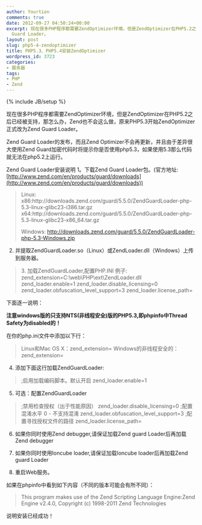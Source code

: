 ```yaml
---
author: Yourtion
comments: true
date: 2012-09-27 04:50:24+00:00
excerpt: 现在很多PHP程序都需要ZendOptimizer环境，但是ZendOptimizer在PHP5.2之后已经被支持，那怎么办，Zend也不会这么做，原来PHP5.3开始ZendOptimizer正式改为Zend
  Guard Loader。
layout: post
slug: php5-4-zendoptimizer
title: PHP5.3、PHP5.4安装ZendOptimizer
wordpress_id: 3723
categories:
- 服务器
tags:
- PHP
- Zend
---
```

{% include JB/setup %}

现在很多PHP程序都需要ZendOptimizer环境，但是ZendOptimizer在PHP5.2之后已经被支持，那怎么办，Zend也不会这么做，原来PHP5.3开始ZendOptimizer正式改为Zend Guard Loader。

Zend Guard Loader的发布，而且Zend Optimizer不会再更新，并且由于差异很大使用Zend Guard加密代码时将提示你是否使用php5.3，如果使用5.3那么代码就无法在php5.2上运行。

Zend Guard Loader安装说明
1。下载Zend Guard Loader包。(官方地址:[http://www.zend.com/en/products/guard/downloads](http://www.zend.com/en/products/guard/downloads))


<blockquote>Linux:
x86:http://downloads.zend.com/guard/5.5.0/ZendGuardLoader-php-5.3-linux-glibc23-i386.tar.gz
x64:http://downloads.zend.com/guard/5.5.0/ZendGuardLoader-php-5.3-linux-glibc23-x86_64.tar.gz

Windows:
http://downloads.zend.com/guard/5.5.0/ZendGuardLoader-php-5.3-Windows.zip</blockquote>


2. 并提取ZendGuardLoader.so（Linux）或ZendLoader.dll（Windows）上传到服务器。


<blockquote>3. 加载ZendGuardLoader,配置PHP.INI
例子:
zend_extension=C:\web\PHP\ext\ZendLoader.dll
zend_loader.enable=1
zend_loader.disable_licensing=0
zend_loader.obfuscation_level_support=3
zend_loader.license_path=</blockquote>


下面逐一说明：

**注意windows版的只支持NTS(非线程安全)版的PHP5.3,即phpinfo中Thread Safety为disabled的！**

在你的php.ini文件中添加以下行：


<blockquote>Linux和Mac OS X：zend_extension=<ZendGuardLoader.so的绝对路径>
Windows的非线程安全的：zend_extension=<ZendLoader.dll的绝对路径></blockquote>


4. 添加下面这行加载ZendGuardLoader:


<blockquote>;启用加载编码脚本。默认开启
zend_loader.enable=1</blockquote>


5. 可选：配置ZendGuardLoader


<blockquote>;禁用检查授权（出于性能原因）
zend_loader.disable_licensing=0
;配置混淆水平 0 - 不支持混淆
zend_loader.obfuscation_level_support=3
;配置寻找授权文件的路径
zend_loader.license_path=</blockquote>


6. 如果你同时使用Zend debugger,请保证加载Zend guard Loader后再加载Zend debugger

7. 如果你同时使用Ioncube loader,请保证加载Ioncube loader后再加载Zend guard Loader

8. 重启Web服务。

如果在phpinfo中看到如下内容（不同的版本可能会有所不同）：


<blockquote>This program makes use of the Zend Scripting Language Engine:Zend Engine v2.4.0, Copyright (c) 1998-2011 Zend Technologies</blockquote>


说明安装已经成功！
